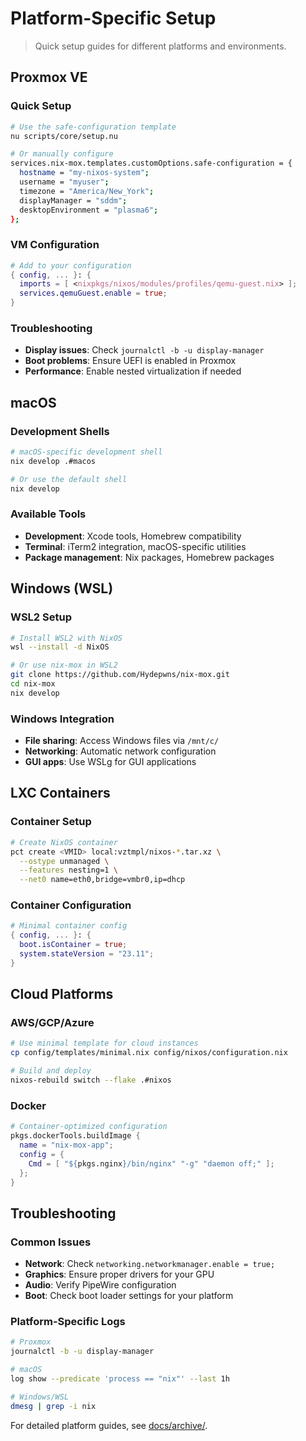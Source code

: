 # Platform-Specific Setup

> Quick setup guides for different platforms and environments.

## Proxmox VE

### Quick Setup

```bash
# Use the safe-configuration template
nu scripts/core/setup.nu

# Or manually configure
services.nix-mox.templates.customOptions.safe-configuration = {
  hostname = "my-nixos-system";
  username = "myuser";
  timezone = "America/New_York";
  displayManager = "sddm";
  desktopEnvironment = "plasma6";
};
```

### VM Configuration

```nix
# Add to your configuration
{ config, ... }: {
  imports = [ <nixpkgs/nixos/modules/profiles/qemu-guest.nix> ];
  services.qemuGuest.enable = true;
}
```

### Troubleshooting

- **Display issues**: Check `journalctl -b -u display-manager`
- **Boot problems**: Ensure UEFI is enabled in Proxmox
- **Performance**: Enable nested virtualization if needed

## macOS

### Development Shells

```bash
# macOS-specific development shell
nix develop .#macos

# Or use the default shell
nix develop
```

### Available Tools

- **Development**: Xcode tools, Homebrew compatibility
- **Terminal**: iTerm2 integration, macOS-specific utilities
- **Package management**: Nix packages, Homebrew packages

## Windows (WSL)

### WSL2 Setup

```bash
# Install WSL2 with NixOS
wsl --install -d NixOS

# Or use nix-mox in WSL2
git clone https://github.com/Hydepwns/nix-mox.git
cd nix-mox
nix develop
```

### Windows Integration

- **File sharing**: Access Windows files via `/mnt/c/`
- **Networking**: Automatic network configuration
- **GUI apps**: Use WSLg for GUI applications

## LXC Containers

### Container Setup

```bash
# Create NixOS container
pct create <VMID> local:vztmpl/nixos-*.tar.xz \
  --ostype unmanaged \
  --features nesting=1 \
  --net0 name=eth0,bridge=vmbr0,ip=dhcp
```

### Container Configuration

```nix
# Minimal container config
{ config, ... }: {
  boot.isContainer = true;
  system.stateVersion = "23.11";
}
```

## Cloud Platforms

### AWS/GCP/Azure

```bash
# Use minimal template for cloud instances
cp config/templates/minimal.nix config/nixos/configuration.nix

# Build and deploy
nixos-rebuild switch --flake .#nixos
```

### Docker

```nix
# Container-optimized configuration
pkgs.dockerTools.buildImage {
  name = "nix-mox-app";
  config = { 
    Cmd = [ "${pkgs.nginx}/bin/nginx" "-g" "daemon off;" ]; 
  };
}
```

## Troubleshooting

### Common Issues

- **Network**: Check `networking.networkmanager.enable = true;`
- **Graphics**: Ensure proper drivers for your GPU
- **Audio**: Verify PipeWire configuration
- **Boot**: Check boot loader settings for your platform

### Platform-Specific Logs

```bash
# Proxmox
journalctl -b -u display-manager

# macOS
log show --predicate 'process == "nix"' --last 1h

# Windows/WSL
dmesg | grep -i nix
```

For detailed platform guides, see [docs/archive/](archive/).
